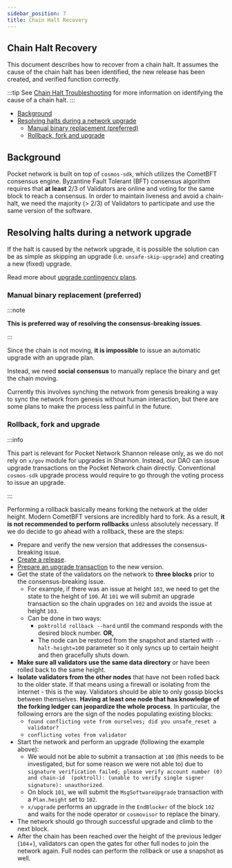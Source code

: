 ```yaml
---
sidebar_position: 7
title: Chain Halt Recovery
---
```


## Chain Halt Recovery <!-- omit in toc -->

This document describes how to recover from a chain halt. It assumes the cause of
the chain halt has been identified, the new release has been created, and verified
function correctly.

:::tip
See [Chain Halt Troubleshooting](./chain_halt_troubleshooting.md) for more information on identifying the cause of a chain halt.
:::

- [Background](#background)
- [Resolving halts during a network upgrade](#resolving-halts-during-a-network-upgrade)
  - [Manual binary replacement (preferred)](#manual-binary-replacement-preferred)
  - [Rollback, fork and upgrade](#rollback-fork-and-upgrade)

## Background

Pocket network is built on top of `cosmos-sdk`, which utilizes the CometBFT consensus engine.
Byzantine Fault Tolerant (BFT) consensus algorithm requires that **at least** 2/3 of Validators
are online and voting for the same block to reach a consensus. In order to maintain liveness
and avoid a chain-halt, we need the majority (> 2/3) of Validators to participate
and use the same version of the software.

## Resolving halts during a network upgrade

If the halt is caused by the network upgrade, it is possible the solution can be as simple as
skipping an upgrade (i.e. `unsafe-skip-upgrade`) and creating a new (fixed) upgrade.

Read more about [upgrade contingency plans](../../protocol/upgrades/contigency_plans.md).

### Manual binary replacement (preferred)

:::note

**This is preferred way of resolving the consensus-breaking issues**.

:::

Since the chain is not moving, **it is impossible** to issue an automatic upgrade with an upgrade plan.

Instead, we need **social consensus** to manually replace the binary and get the chain moving.

Currently this involves synching the network from genesis breaking a way to sync the network from genesis without human interaction, but there are some plans to make the process less painful in the future.

<!-- TODO_IMPROVE(@okdas): add links to Cosmovisor documentation how the new UX can be used to automate syncing from genesis without human input. -->

### Rollback, fork and upgrade

:::info

This part is relevant for Pocket Network Shannon release only, as we do not rely on `x/gov` module for upgrades in Shannon. Instead, our DAO can issue upgrade transactions on the Pocket Network chain directly. Conventional `cosmos-sdk` upgrade process would require to go through the voting process to issue an upgrade.

:::

Performing a rollback basically means forking the network at the older height. Modern CometBFT versions are incredibly hard to fork. As a result, **it is not recommended to perform rollbacks** unless absolutely necessary. If we do decide to go ahead with a rollback, these are the steps:

- Prepare and verify the new version that addresses the consensus-breaking issue.
- [Create a release](../../protocol/upgrades/release_process.md).
- [Prepare an upgrade transaction](../../protocol/upgrades/upgrade_procedure.md#writing-an-upgrade-transaction) to the new version.
- Get the state of the validators on the network to **three blocks** prior to the consensus-breaking issue.
  - For example, if there was an issue at height `103`, we need to get the state to the height of `100`. At `101` we will submit an upgrade transaction so the chain upgrades on `102` and avoids the issue at height `103`.
  - Can be done in two ways:
    - `poktrolld rollback --hard` until the command responds with the desired block number. **OR,**
    - The node can be restored from the snapshot and started with `--halt-height=100` parameter so it only syncs up to certain height and then gracefully shuts down.
- **Make sure all validators use the same data directory** or have been rolled back to the same height.
- **Isolate validators from the other nodes** that have not been rolled back to the older state. If that means using a firewall or isolating from the internet - this is the way. Validators should be able to only gossip blocks between themselves. **Having at least one node that has knowledge of the forking ledger can jeopardize the whole process**. In particular, the following errors are the sign of the nodes populating existing blocks:
  - `found conflicting vote from ourselves; did you unsafe_reset a validator?`
  - `conflicting votes from validator`
- Start the network and perform an upgrade (following the example above):
  - We would not be able to submit a transaction at `100` (this needs to be investigated, but for some reason we were not able to) due to `signature verification failed; please verify account number (0) and chain-id  (poktroll): (unable to verify single signer signature): unauthorized`.
  - On block `101`, we will submit the `MsgSoftwareUpgrade` transaction with a `Plan.height` set to `102`.
  - `x/upgrade` performs an upgrade in the `EndBlocker` of the block `102` and waits for the node operator or `cosmovisor` to replace the binary.
- The network should go through successful upgrade and climb to the next block.
- After the chain has been reached over the height of the previous ledger (`104`+), validators can open the gates for other full nodes to join the network again. Full nodes can perform the rollback or use a snapshot as well.
